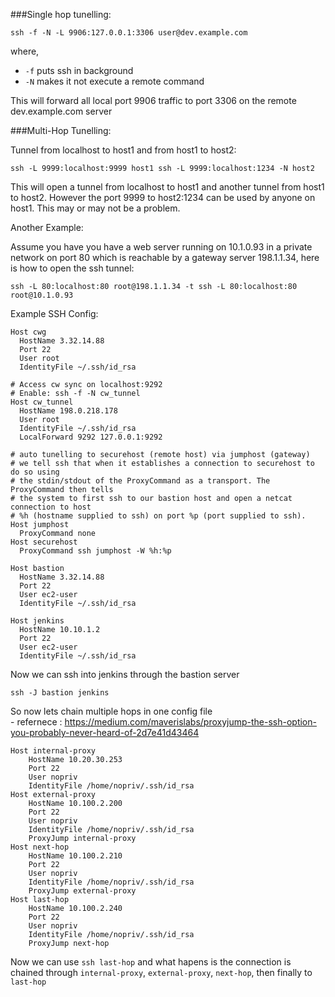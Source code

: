 ###Single hop tunelling:

```
ssh -f -N -L 9906:127.0.0.1:3306 user@dev.example.com
```

where,
  * `-f` puts ssh in background 
  * `-N` makes it not execute a remote command

This will forward all local port 9906 traffic to port 3306 on the remote dev.example.com server

###Multi-Hop Tunelling:

Tunnel from localhost to host1 and from host1 to host2:

```
ssh -L 9999:localhost:9999 host1 ssh -L 9999:localhost:1234 -N host2
```

This will open a tunnel from localhost to host1 and another tunnel from host1 to host2. However the port 9999 to host2:1234 can be used by anyone on host1. This may or may not be a problem.

Another Example:

Assume you have you have a web server running on 10.1.0.93 in a private network on port 80 which is reachable by a gateway server 198.1.1.34, here is how to open the ssh tunnel:

```
ssh -L 80:localhost:80 root@198.1.1.34 -t ssh -L 80:localhost:80 root@10.1.0.93
```

Example SSH Config:

```
Host cwg
  HostName 3.32.14.88
  Port 22
  User root
  IdentityFile ~/.ssh/id_rsa

# Access cw sync on localhost:9292
# Enable: ssh -f -N cw_tunnel
Host cw_tunnel
  HostName 198.0.218.178
  User root
  IdentityFile ~/.ssh/id_rsa
  LocalForward 9292 127.0.0.1:9292

# auto tunelling to securehost (remote host) via jumphost (gateway)
# we tell ssh that when it establishes a connection to securehost to do so using
# the stdin/stdout of the ProxyCommand as a transport. The ProxyCommand then tells
# the system to first ssh to our bastion host and open a netcat connection to host
# %h (hostname supplied to ssh) on port %p (port supplied to ssh).
Host jumphost
  ProxyCommand none
Host securehost
  ProxyCommand ssh jumphost -W %h:%p

Host bastion
  HostName 3.32.14.88
  Port 22
  User ec2-user
  IdentityFile ~/.ssh/id_rsa

Host jenkins
  HostName 10.10.1.2
  Port 22
  User ec2-user
  IdentityFile ~/.ssh/id_rsa

```
Now we can ssh into jenkins through the bastion server

```
ssh -J bastion jenkins
```


So now lets chain multiple hops in one config file  
    - refernece : https://medium.com/maverislabs/proxyjump-the-ssh-option-you-probably-never-heard-of-2d7e41d43464

```
Host internal-proxy
    HostName 10.20.30.253
    Port 22
    User nopriv
    IdentityFile /home/nopriv/.ssh/id_rsa
Host external-proxy
    HostName 10.100.2.200
    Port 22
    User nopriv
    IdentityFile /home/nopriv/.ssh/id_rsa
    ProxyJump internal-proxy
Host next-hop
    HostName 10.100.2.210
    Port 22
    User nopriv
    IdentityFile /home/nopriv/.ssh/id_rsa
    ProxyJump external-proxy
Host last-hop
    HostName 10.100.2.240
    Port 22
    User nopriv
    IdentityFile /home/nopriv/.ssh/id_rsa
    ProxyJump next-hop
```

Now we can use `ssh last-hop` and what hapens is the connection is chained through `internal-proxy`, `external-proxy`, `next-hop`, then finally to `last-hop`

